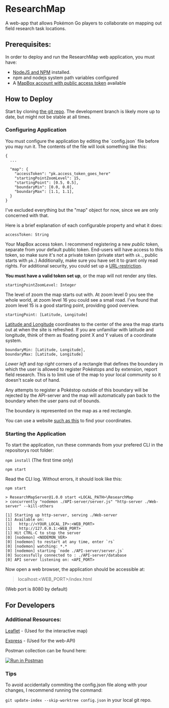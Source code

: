 # ResearchMap
A web-app that allows Pokémon Go players to collaborate on mapping out field research task locations.

## Prerequisites:
In order to deploy and run the ResearchMap web application, you must have:
 - [NodeJS and NPM](https://nodejs.org/en/) installed.
 - npm and nodejs system path variables configured
 - A [MapBox account with public access token](https://account.mapbox.com/access-tokens/) available

## How to Deploy

Start by cloning [the git repo](https://github.com/Bjoren/ResearchMap.git). The development branch is likely more up to date, but might not be stable at all times.

### Configuring Application

You must configure the application by editing the ´config.json´ file before you may run it.
The contents of the file will look something like this:
```
{
  ...
 
  "map": {
    "accessToken": "pk.access_token_goes_here"
    "startingPointZoomLevel": 15,
    "startingPoint": [0.5, 0.5],
    "boundaryMin": [0.0, 0.0],
    "boundaryMax": [1.1, 1.1],
  }
}
```

I've excluded everything but the "map" object for now, since we are only concerned with that.

Here is a brief explanation of each configurable property and what it does:

`accessToken: String`

Your MapBox access token. I recommend registering a new *public* token, separate from your default public token.
End-users will have access to this token, so make sure it's not a private token (private start with `sk.`, public starts with `pk.`)
Additionally, make sure you have set it to grant only read rights.
For additional security, you could set up a [URL-restriction](https://docs.mapbox.com/help/how-mapbox-works/access-tokens/#using-url-restrictions).

**You must have a valid token set up**, or the map will not render any tiles.

`startingPointZoomLevel: Integer`

The level of zoom the map starts out with.
At zoom level 0 you see the whole world, at zoom level 16 you could see a small road.
I've found that zoom level 15 is a good starting point, providing good overview.

`startingPoint: [Latitude, Longitude]`

[Latitude and Longitude](https://www.latlong.net/) coordinates to the center of the area the map starts out at when the site is refreshed.
If you are unfamiliar with latitude and longitude, think of them as floating point X and Y values of a coordinate system.

```
boundaryMin: [Latitude, Longitude],
boundaryMax: [Latitude, Longitude]
```

*Lower left* and *top right* corners of a rectangle that defines the boundary in which the user is allowed to register Pokéstops and by extension, report field research.
This is to limit use of the map to your local community so it doesn't scale out of hand.


Any attempts to register a Pokéstop outside of this boundary will be rejected by the API-server and the map will automatically pan back to the boundary when the user pans out of bounds.


The boundary is represented on the map as a red rectangle.


You can use a website [such as this](https://www.latlong.net/) to find your coordinates.

### Starting the Application

To start the application, run these commands from your prefered CLI in the repositorys root folder:

`npm install` (The first time only)

`npm start`

Read the CLI log. Without errors, it should look like this:
```
npm start

> ResearchMapServer@1.0.0 start <LOCAL_PATH>\ResearchMap
> concurrently "nodemon ./API-server/server.js" "http-server ./Web-server" --kill-others

[1] Starting up http-server, serving ./Web-server
[1] Available on:
[1]   http://<YOUR_LOCAL_IP>:<WEB_PORT>
[1]   http://127.0.0.1:<WEB_PORT>
[1] Hit CTRL-C to stop the server
[0] [nodemon] <NODEMON_VER>
[0] [nodemon] to restart at any time, enter `rs`
[0] [nodemon] watching: *.*
[0] [nodemon] starting `node ./API-server/server.js`
[0] Successfully connected to : ./API-server/database
[0] API server listening on: <API_PORT>
```

Now open a web browser, the application should be accessible at:
>localhost:<WEB_PORT>/index.html

(Web port is 8080 by default)

## For Developers

### Additional Resources:

[Leaflet](https://leafletjs.com/) - (Used for the interactive map)

[Express](https://expressjs.com/) - (Used for the web-API)

Postman collection can be found here:

[![Run in Postman](https://run.pstmn.io/button.svg)](https://app.getpostman.com/run-collection/d7d309a9f5c17da5edc0)

### Tips

To avoid accidentally commiting the config.json file along with your changes, I recommend running the command:

`git update-index --skip-worktree config.json` in your local git repo.
